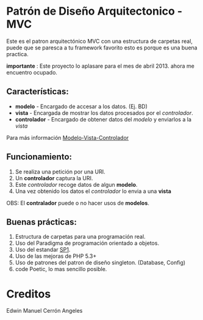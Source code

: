# Patrón de Diseño Arquitectonico - MVC

Este es el patron arquitectónico MVC con una estructura de carpetas real, puede que se paresca a tu framework favorito esto es porque es una buena practica. 

**importante** : Este proyecto lo aplasare para el mes de abril 2013. ahora me encuentro ocupado.

## Características:

* **modelo** - Encargado de accesar a los datos. (Ej. BD)
* **vista** - Encargada de mostrar los datos procesados por el *controlador*.
* **controlador** - Encargado de obtener datos del *modelo* y enviarlos a la *vista*

Para más información [Modelo-Vista-Controlador](http://es.wikipedia.org/wiki/Modelo_Vista_Controlador)

## Funcionamiento:

1. Se realiza una petición por una URI. 
2. Un **controlador** captura la URI.
3. Este *controlador* recoge datos de algun  **modelo**.
4. Una vez obtenido los datos el *controlador* lo envia a una **vista**

OBS: El **contralador** puede o no hacer usos de **modelos**.

## Buenas prácticas:

1. Estructura de carpetas para una programación real.
2. Uso del Paradigma de programación orientado a objetos.
3. Uso del estandar [SP1]().
4. Uso de las mejoras de PHP 5.3+
5. Uso de patrones del patron de diseño singleton. (Database, Config)
4. code Poetic, lo mas sencillo posible.

# Creditos

Edwin Manuel Cerrón Angeles















